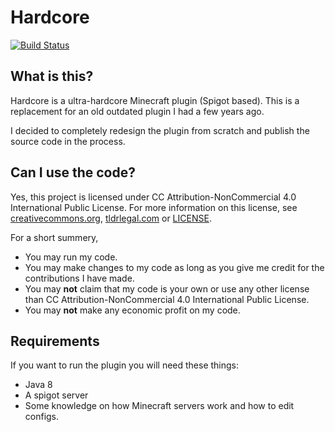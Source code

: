 # Hardcore
[![Build Status](https://travis-ci.org/Carlgo11/hardcore.svg?branch=master)](https://travis-ci.org/Carlgo11/hardcore) 

## What is this?
Hardcore is a ultra-hardcore Minecraft plugin (Spigot based).
This is a replacement for an old outdated plugin I had a few years ago.

I decided to completely redesign the plugin from scratch and publish the source code in the process.

## Can I use the code?

Yes, this project is licensed under CC Attribution-NonCommercial 4.0 International Public License.
For more information on this license, see [creativecommons.org](https://creativecommons.org/licenses/by-nc/4.0/legalcode), [tldrlegal.com](https://tldrlegal.com/license/creative-commons-attribution-noncommercial-4.0-international-%28cc-by-nc-4.0%29#summary) or [LICENSE](LICENSE.md).

For a short summery,
* You may run my code.
* You may make changes to my code as long as you give me credit for the contributions I have made.
* You may __not__ claim that my code is your own or use any other license than CC Attribution-NonCommercial 4.0 International Public License.
* You may __not__ make any economic profit on my code.


## Requirements

If you want to run the plugin you will need these things:

* Java 8
* A spigot server
* Some knowledge on how Minecraft servers work and how to edit configs.
